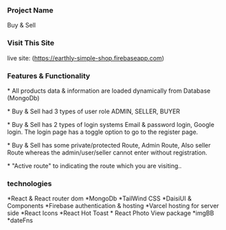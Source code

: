 ### Project Name

Buy & Sell

### Visit This Site

live site: (https://earthly-simple-shop.firebaseapp.com)

### Features & Functionality

\* All products data & information are loaded dynamically from Database (MongoDb)

\* Buy & Sell had 3 types of user role ADMIN, SELLER, BUYER

\* Buy & Sell has 2 types of login systems Email & password login, Google login. The login page has a toggle option to go to the register page.

\* Buy & Sell has some private/protected Route, Admin Route, Also seller Route whereas the admin/user/seller cannot enter without registration.

\* "Active route" to indicating the route which you are visiting..

### technologies

\*React & React router dom \*MongoDb \*TailWind CSS \*DaisiUI & Components \*Firebase authentication & hosting \*Varcel hosting for server side \*React Icons \*React Hot Toast \* React Photo View package \*imgBB \*dateFns
